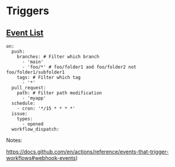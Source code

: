 <!-- .slide: class="with-code" -->
# Triggers

## [Event List](https://docs.github.com/en/actions/using-workflows/events-that-trigger-workflows)

```yaml[]
on:
  push:
    branches: # Filter which branch
      - 'main'
      - 'foo/*' # foo/folder1 and foo/folder2 not foo/folder1/subfolder1
    tags: # Filter which tag
      - '*'
  pull_request:
    path: # Filter path modification
      - 'myapp'
  schedule:
    - cron: '*/15 * * * *'
  issue:
    types:
      - opened
  workflow_dispatch:
```

Notes:

https://docs.github.com/en/actions/reference/events-that-trigger-workflows#webhook-events)

